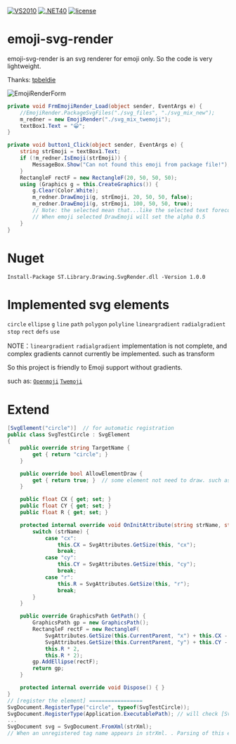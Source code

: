 [![VS2010](https://img.shields.io/badge/Visual%20Studio-2010-blueviolet)](https://visualstudio.microsoft.com/zh-hans/vs/)   [![.NET40](https://img.shields.io/badge/DotNet-4.0-blue)](https://www.microsoft.com/zh-cn/download/details.aspx?id=25150)    [![license](https://img.shields.io/badge/License-MIT-green)](https://github.com/DebugST/emoji-svg-render/blob/main/LICENSE)
# emoji-svg-render
emoji-svg-render is an svg renderer for emoji only. So the code is very lightweight.

Thanks: [tpbeldie](https://github.com/tpbeldie)

![EmojiRenderForm](https://s1.ax1x.com/2022/03/29/q6e7in.png)

```cs
private void FrmEmojiRender_Load(object sender, EventArgs e) {
    //EmojiRender.PackageSvgFiles("./svg_files", "./svg_mix_new");
    m_redner = new EmojiRender("./svg_mix_twemoji");
    textBox1.Text = "😀";
}

private void button1_Click(object sender, EventArgs e) {
    string strEmoji = textBox1.Text;
    if (!m_redner.IsEmoji(strEmoji)) {
        MessageBox.Show("Can not found this emoji from package file!");
    }
    RectangleF rectF = new RectangleF(20, 50, 50, 50);
    using (Graphics g = this.CreateGraphics()) {
        g.Clear(Color.White);
        m_redner.DrawEmoji(g, strEmoji, 20, 50, 50, false);
        m_redner.DrawEmoji(g, strEmoji, 100, 50, 50, true);
        // Note: the selected mean that...like the selected text forecolor .. 
        // When emoji selected DrawEmoji will set the alpha 0.5
    }
}
```

# Nuget

```
Install-Package ST.Library.Drawing.SvgRender.dll -Version 1.0.0
```

# Implemented svg elements

`circle` `ellipse` `g` `line` `path` `polygon` `polyline` `lineargradient` `radialgradient` `stop` `rect` `defs` `use`

NOTE：`lineargradient` `radialgradient` implementation is not complete, and complex gradients cannot currently be implemented. such as transform

So this project is friendly to Emoji support without gradients. 

such as: [`Openmoji`](https://openmoji.org/library/) [`Twemoji`](https://github.com/twitter/twemoji)

# Extend

```cs
[SvgElement("circle")]  // for automatic registration
public class SvgTestCircle : SvgElement
{
    public override string TargetName {
        get { return "circle"; }
    }

    public override bool AllowElementDraw {
        get { return true; }  // some element not need to draw. such as: <defs>
    }

    public float CX { get; set; }
    public float CY { get; set; }
    public float R { get; set; }

    protected internal override void OnInitAttribute(string strName, string strValue) {
        switch (strName) {
            case "cx":
                this.CX = SvgAttributes.GetSize(this, "cx");
                break;
            case "cy":
                this.CY = SvgAttributes.GetSize(this, "cy");
                break;
            case "r":
                this.R = SvgAttributes.GetSize(this, "r");
                break;
        }
    }

    public override GraphicsPath GetPath() {
        GraphicsPath gp = new GraphicsPath();
        RectangleF rectF = new RectangleF(
            SvgAttributes.GetSize(this.CurrentParent, "x") + this.CX - this.R,
            SvgAttributes.GetSize(this.CurrentParent, "y") + this.CY - this.R,
            this.R * 2,
            this.R * 2);
        gp.AddEllipse(rectF);
        return gp;
    }

    protected internal override void Dispose() { }
}
// [register the element] =================
SvgDocument.RegisterType("circle", typeof(SvgTestCircle));
SvgDocument.RegisterType(Application.ExecutablePath); // will check [SvgElement("TargetName")]
...
SvgDocument svg = SvgDocument.FromXml(strXml);
// When an unregistered tag name appears in strXml. . Parsing of this element is ignored.
```
